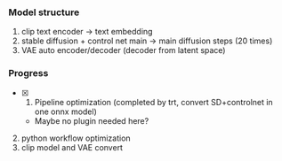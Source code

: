 ### Model structure

1. clip text encoder -> text embedding
2. stable diffusion + control net main -> main diffusion steps (20 times)
3. VAE auto encoder/decoder (decoder from latent space)

### Progress

- [x] 1. Pipeline optimization (completed by trt, convert SD+controlnet in one onnx model)
    - Maybe no plugin needed here?
2. python workflow optimization
3. clip model and VAE convert 


